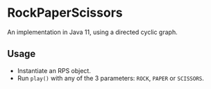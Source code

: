 # RockPaperScissors
An implementation in Java 11, using a directed cyclic graph.

## Usage
* Instantiate an RPS object.
* Run `play()` with any of the 3 parameters: `ROCK`, `PAPER` or `SCISSORS`.
